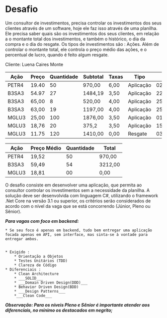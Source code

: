 # Desafio

Um consultor de investimentos, precisa controlar os investimentos dos seus clientes através de um software, hoje ele faz isso através de uma planilha. Ele precisa saber quais são os investimentos dos seus clientes, em relação a o montante total dos investimentos, e também o histórico, o dia da compra e o dia do resgate. Os tipos de investimentos são : Ações.  Além de controlar o montante total, ele controla o preço médio das ações, e o percentual de lucro, quando é feito algum resgate.

Cliente: Luena Caires Monte

| Ação    | Preço  | Quantidade | Subtotal | Taxas | Tipo      | Data      |
|---------|--------|------------|----------|-------|-----------|-----------|
| PETR4   | 19.40  | 50         | 970,00   | 6,00  | Aplicação | 02/10/2020|
| B3SA3   | 54.97  | 27         | 1484,19  | 3,50  | Aplicação | 22/02/2021|
| B3SA3   | 65,00  | 8          | 520,00   | 4,00  | Aplicação | 25/02/2021|
| B3SA3   | 63,00  | 19         | 1197,00  | 4,00  | Aplicação | 25/02/2021|
| MGLU3   | 25,00  | 100        | 1876,00  | 3,50  | Aplicação | 01/09/2021|
| MGLU3   | 18,76  | 20         | 375,2    | 3,50  | Aplicação | 15/09/2021|
| MGLU3   | 11.75  | 120        | 1410,00  | 0,00  | Resgate   | 03/05/2022|




| Ação    | Preço Médio | Quantidade | Total   |
|---------|-------------|------------|---------|
| PETR4   | 19,52       | 50         | 970,00  |  
| B3SA3   | 59,49       | 54         | 3212,00 |
| MGLU3   | 18,81       | 00         | 0,00    |

O desafio consiste em desenvolver uma aplicação, que permita ao consultor controlar os investimentos sem a necessidade da planilha.
A solução deve ser desenvolvida  com linguagem C#, utilizando o framework .Net Core na versão 3.1 ou superior,  os critérios serão considerados de acordo com o nível da vaga que se está concorrendo (Júnior, Pleno ou Sênior). 


___Para vagas com foco em backend:___

    * Se seu foco é apenas em backend, tudo bem entregar uma aplicação focada apenas em API, sem interface, mas sinta-se à vontade para entregar ambos.

    
    * Exigido :
        * Orientação a Objetos
        * Testes Unitários (TDD)
        * Clareza de Código
    * Diferenciais : 
        * Clean Architecture
        * ___SOLID___
        * ___Domain Driven Design(DDD)___
        * Behavior Driven Design(BDD)
        * ___Design Patterns___
        *___Clean Code___
      

___Observação: Para os níveis Pleno e Sênior é importante atender aos diferenciais,  no mínimo os destacados em negrito;___